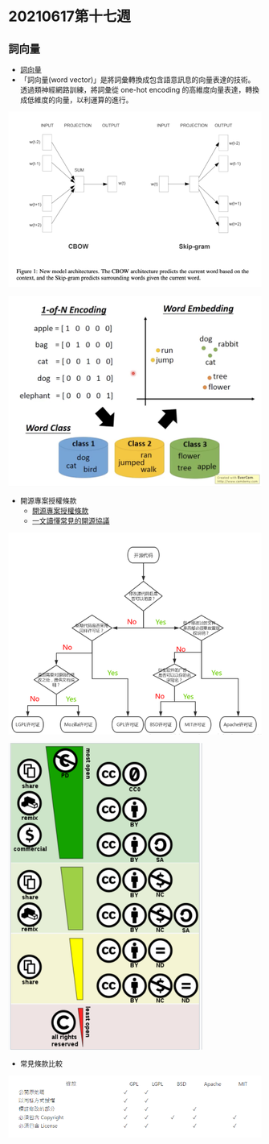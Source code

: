 # 20210617第十七週
## 詞向量
* [詞向量](https://zh-tw.coderbridge.com/series/2ec9cf0af3f74ed99371952f4849ae33/posts/0c71ef945cf14e2da414e4a31b1f4381)
* 「詞向量(word vector)」是將詞彙轉換成包含語意訊息的向量表達的技術。透過類神經網路訓練，將詞彙從 one-hot encoding 的高維度向量表達，轉換成低維度的向量，以利運算的進行。

![pic1](https://github.com/www-abcdefg/ai109b/blob/main/pic/%E7%AC%AC%E5%8D%81%E4%B8%83%E9%80%B1/pic2.png)

![pic2](https://github.com/www-abcdefg/ai109b/blob/main/pic/%E7%AC%AC%E5%8D%81%E4%B8%83%E9%80%B1/pic1.png)

* 開源專案授權條款
    * [開源專案授權條款](https://noob.tw/open-source-licenses/)
    * [一文讀懂常見的開源協議](https://www.itread01.com/content/1549750717.html)

![pic3](https://github.com/www-abcdefg/ai109b/blob/main/pic/%E7%AC%AC%E5%8D%81%E4%B8%83%E9%80%B1/pic3.png)

![pic4](https://github.com/www-abcdefg/ai109b/blob/main/pic/%E7%AC%AC%E5%8D%81%E4%B8%83%E9%80%B1/pic4.png)

* 常見條款比較

![pic5](https://github.com/www-abcdefg/ai109b/blob/main/pic/%E7%AC%AC%E5%8D%81%E4%B8%83%E9%80%B1/pic5.png)